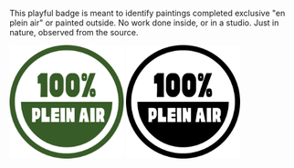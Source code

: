 This playful badge is meant to identify paintings completed exclusive "en plein air" or painted outside. No work done inside, or in a studio. Just in nature, observed from the source. 

<img src="https://github.com/joegpaintings/pleinairbadge/blob/main/100%25%20Plein%20Air%20Green%20on%20Transparent.png?raw=true" alt="drawing" width="200"/> <img src="https://github.com/joegpaintings/pleinairbadge/blob/main/100%25%20Plein%20Air%20Black%20on%20Transparent.png?raw=true" alt="drawing" width="200"/>
